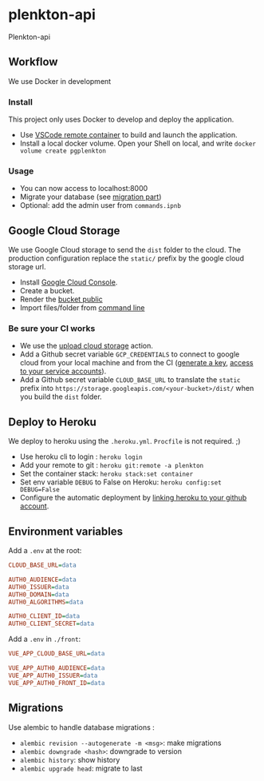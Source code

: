 # plenkton-api

Plenkton-api

## Workflow

We use Docker in development

### Install

This project only uses Docker to develop and deploy the application.

- Use [VSCode remote container](https://code.visualstudio.com/docs/remote/containers) to build and launch the application.
- Install a local docker volume. Open your Shell on local, and write `docker volume create pgplenkton`

### Usage

- You can now access to localhost:8000
- Migrate your database (see [migration part](#Migrations))
- Optional: add the admin user from `commands.ipnb`

## Google Cloud Storage

We use Google Cloud storage to send the `dist` folder to the cloud.
The production configuration replace the `static/` prefix by the google cloud storage url.

- Install [Google Cloud Console](https://cloud.google.com/sdk/docs/install#deb).
- Create a bucket.
- Render the [bucket public](https://cloud.google.com/storage/docs/access-control/making-data-public?hl=fr)
- Import files/folder from [command line](https://cloud.google.com/storage/docs/uploading-objects#prereq-cli)

### Be sure your CI works

- We use the [upload cloud storage](https://github.com/google-github-actions/upload-cloud-storage) action.
- Add a Github secret variable `GCP_CREDENTIALS` to connect to google cloud from your local machine and from the CI ([generate a key](https://cloud.google.com/iam/docs/creating-managing-service-account-keys), [access to your service accounts](https://console.cloud.google.com/iam-admin/serviceaccounts?referrer=search&project=plenkton)).
- Add a Github secret variable `CLOUD_BASE_URL` to translate the `static` prefix into `https://storage.googleapis.com/<your-bucket>/dist/` when you build the `dist` folder.

## Deploy to Heroku

We deploy to heroku using the `.heroku.yml`. `Procfile` is not required. ;)

- Use heroku cli to login : `heroku login`
- Add your remote to git : `heroku git:remote -a plenkton`
- Set the container stack: `heroku stack:set container`
- Set env variable `DEBUG` to False on Heroku: `heroku config:set DEBUG=False`
- Configure the automatic deployment by [linking heroku to your github account](https://devcenter.heroku.com/articles/github-integration).

## Environment variables

Add a `.env` at the root:

```ini
CLOUD_BASE_URL=data

AUTH0_AUDIENCE=data
AUTH0_ISSUER=data
AUTH0_DOMAIN=data
AUTH0_ALGORITHMS=data

AUTH0_CLIENT_ID=data
AUTH0_CLIENT_SECRET=data
```

Add a `.env` in `./front`:

```ini
VUE_APP_CLOUD_BASE_URL=data

VUE_APP_AUTH0_AUDIENCE=data
VUE_APP_AUTH0_ISSUER=data
VUE_APP_AUTH0_FRONT_ID=data
```

## Migrations

Use alembic to handle database migrations :
- `alembic revision --autogenerate -m <msg>`: make migrations
- `alembic downgrade <hash>`: downgrade to version
- `alembic history`: show history
- `alembic upgrade head`: migrate to last